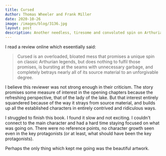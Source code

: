 ```yaml
---
title: Cursed
Author: Thomas Wheeler and Frank Miller
date: 2020-10-26
image: /images/blog/3136.jpg
layout: post
description: Another needless, tiresome and convoluted spin on Arthurian legend. On a positive note, the book had some lovely illustrations by the always excellent Frank Miller
---
```


I read a review online which eseentially said:

> Cursed is an overloaded, bloated mess that promises a unique spin on classic Arthurian legends, but does nothing to fulfil those promises, is bursting at the seams with unnecessary garbage, and completely betrays nearly all of its source material to an unforgivable degree.

I believe this reviewer was not strong enough in their criticism. The story promises some measure of interest in the opening chapters because the refreshing perspective, that of the lady of the lake. But that interest entirely squandered because of the way it strays from source material, and builds up all the established characters in entirely contrived and ridiculous ways.

I struggled to finish this book. I found it slow and not exciting. I couldn't connect to the main character and had a hard time staying focused on what was going on. There were no reference points, no character growth seen even in the key protagonists (or at least, what should have been the key protagonists).

Perhaps the only thing which kept me going was the beautiful artwork.
